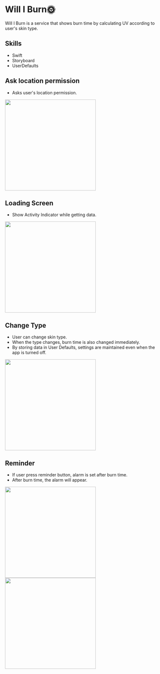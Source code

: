 # Will I Burn🌞

Will I Burn is a service that shows burn time by calculating UV according to user's skin type.


## Skills

- Swift
- Storyboard
- UserDefaults

## Ask location permission

- Asks user's location permission.

<img src="https://user-images.githubusercontent.com/61302874/127250804-59462182-ced4-445e-bb7d-e1b7540b9f09.gif" width="300" >


## Loading Screen

- Show Activity Indicator while getting data.

<img src="https://user-images.githubusercontent.com/61302874/127250498-44fe2c58-6594-4eb4-81c8-1c211c80a4fe.gif" width="300" >


## Change Type

- User can change skin type.
- When the type changes, burn time is also changed immediately.
- By storing data in User Defaults, settings are maintained even when the app is turned off.

<img src="https://user-images.githubusercontent.com/61302874/127250535-69c4c871-b79c-41fa-a5a6-c1a015efed1a.gif" width="300" >


## Reminder

- If user press reminder button, alarm is set after burn time.
- After burn time, the alarm will appear.

<img src="https://user-images.githubusercontent.com/61302874/127142167-d677db06-872d-4578-a104-8d90d88d61a3.gif" width="300" align="left" >
<img src="https://user-images.githubusercontent.com/61302874/127141631-af263b44-c731-4da9-b272-bf9eee2ff3f4.gif" width="300" >
